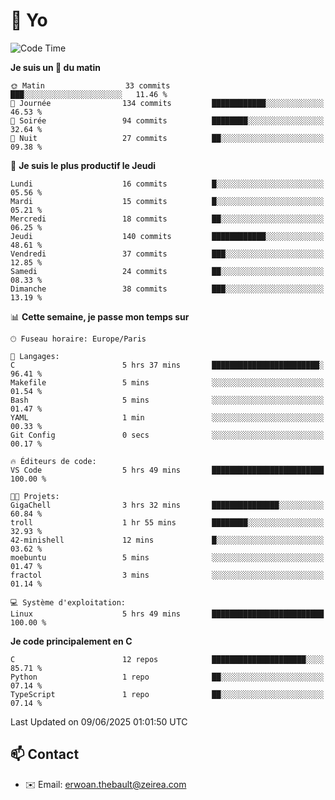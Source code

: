 # 👋 Yo

<!--START_SECTION:waka-->
![Code Time](http://img.shields.io/badge/Code%20Time-65%20hrs%2022%20mins-blue)

**Je suis un 🐤 du matin** 

```text
🌞 Matin                  33 commits          ███░░░░░░░░░░░░░░░░░░░░░░   11.46 % 
🌆 Journée                134 commits         ████████████░░░░░░░░░░░░░   46.53 % 
🌃 Soirée                 94 commits          ████████░░░░░░░░░░░░░░░░░   32.64 % 
🌙 Nuit                   27 commits          ██░░░░░░░░░░░░░░░░░░░░░░░   09.38 % 
```
📅 **Je suis le plus productif le Jeudi** 

```text
Lundi                    16 commits          █░░░░░░░░░░░░░░░░░░░░░░░░   05.56 % 
Mardi                    15 commits          █░░░░░░░░░░░░░░░░░░░░░░░░   05.21 % 
Mercredi                 18 commits          ██░░░░░░░░░░░░░░░░░░░░░░░   06.25 % 
Jeudi                    140 commits         ████████████░░░░░░░░░░░░░   48.61 % 
Vendredi                 37 commits          ███░░░░░░░░░░░░░░░░░░░░░░   12.85 % 
Samedi                   24 commits          ██░░░░░░░░░░░░░░░░░░░░░░░   08.33 % 
Dimanche                 38 commits          ███░░░░░░░░░░░░░░░░░░░░░░   13.19 % 
```


📊 **Cette semaine, je passe mon temps sur** 

```text
🕑︎ Fuseau horaire: Europe/Paris

💬 Langages: 
C                        5 hrs 37 mins       ████████████████████████░   96.41 % 
Makefile                 5 mins              ░░░░░░░░░░░░░░░░░░░░░░░░░   01.54 % 
Bash                     5 mins              ░░░░░░░░░░░░░░░░░░░░░░░░░   01.47 % 
YAML                     1 min               ░░░░░░░░░░░░░░░░░░░░░░░░░   00.33 % 
Git Config               0 secs              ░░░░░░░░░░░░░░░░░░░░░░░░░   00.17 % 

🔥 Éditeurs de code: 
VS Code                  5 hrs 49 mins       █████████████████████████   100.00 % 

🐱‍💻 Projets: 
GigaChell                3 hrs 32 mins       ███████████████░░░░░░░░░░   60.84 % 
troll                    1 hr 55 mins        ████████░░░░░░░░░░░░░░░░░   32.93 % 
42-minishell             12 mins             █░░░░░░░░░░░░░░░░░░░░░░░░   03.62 % 
moebuntu                 5 mins              ░░░░░░░░░░░░░░░░░░░░░░░░░   01.47 % 
fractol                  3 mins              ░░░░░░░░░░░░░░░░░░░░░░░░░   01.14 % 

💻 Système d'exploitation: 
Linux                    5 hrs 49 mins       █████████████████████████   100.00 % 
```

**Je code principalement en C** 

```text
C                        12 repos            █████████████████████░░░░   85.71 % 
Python                   1 repo              ██░░░░░░░░░░░░░░░░░░░░░░░   07.14 % 
TypeScript               1 repo              ██░░░░░░░░░░░░░░░░░░░░░░░   07.14 % 
```




 Last Updated on 09/06/2025 01:01:50 UTC
<!--END_SECTION:waka-->

## 📫 Contact

- ✉️ Email: erwoan.thebault@zeirea.com
